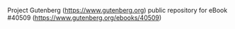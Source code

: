 Project Gutenberg (https://www.gutenberg.org) public repository for eBook #40509 (https://www.gutenberg.org/ebooks/40509)
